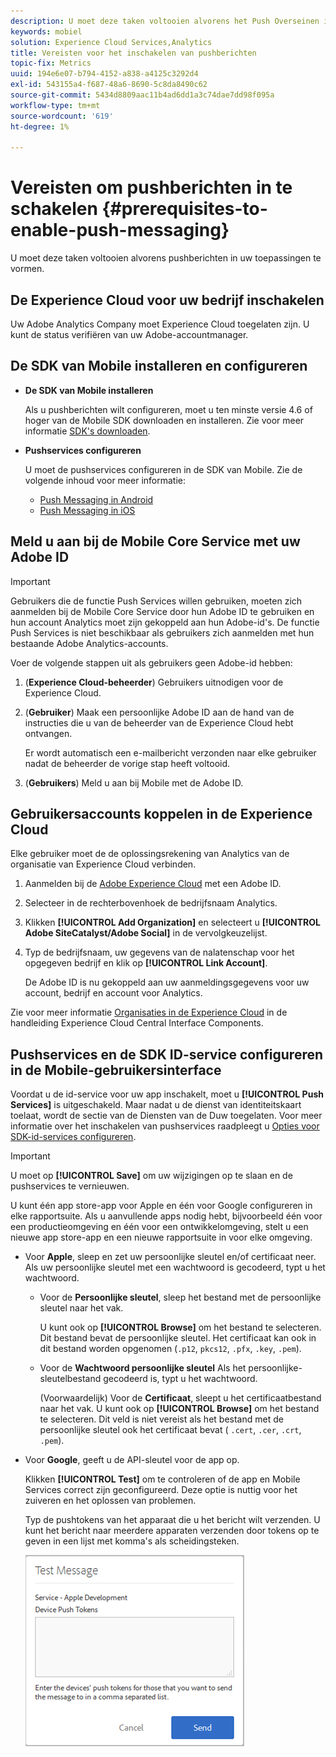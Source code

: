 ```yaml
---
description: U moet deze taken voltooien alvorens het Push Overseinen in toepassingen te vormen.
keywords: mobiel
solution: Experience Cloud Services,Analytics
title: Vereisten voor het inschakelen van pushberichten
topic-fix: Metrics
uuid: 194e6e07-b794-4152-a838-a4125c3292d4
exl-id: 543155a4-f687-48a6-8690-5c8da8490c62
source-git-commit: 5434d8809aac11b4ad6dd1a3c74dae7dd98f095a
workflow-type: tm+mt
source-wordcount: '619'
ht-degree: 1%

---
```


# Vereisten om pushberichten in te schakelen {#prerequisites-to-enable-push-messaging}

U moet deze taken voltooien alvorens pushberichten in uw toepassingen te vormen.

## De Experience Cloud voor uw bedrijf inschakelen

Uw Adobe Analytics Company moet Experience Cloud toegelaten zijn. U kunt de status verifiëren van uw Adobe-accountmanager.

## De SDK van Mobile installeren en configureren

* **De SDK van Mobile installeren**

   Als u pushberichten wilt configureren, moet u ten minste versie 4.6 of hoger van de Mobile SDK downloaden en installeren. Zie voor meer informatie [SDK&#39;s downloaden](/help/using/c-manage-app-settings/c-mob-confg-app/t-config-analytics/download-sdk.md).

* **Pushservices configureren**

   U moet de pushservices configureren in de SDK van Mobile.
Zie de volgende inhoud voor meer informatie:

   * [Push Messaging in Android](/help/android/messaging-main/push-messaging/push-messaging.md)
   * [Push Messaging in iOS](/help/ios/messaging-main/push-messaging/push-messaging.md)

## Meld u aan bij de Mobile Core Service met uw Adobe ID

>[!IMPORTANT]
>
>Gebruikers die de functie Push Services willen gebruiken, moeten zich aanmelden bij de Mobile Core Service door hun Adobe ID te gebruiken en hun account Analytics moet zijn gekoppeld aan hun Adobe-id&#39;s. De functie Push Services is niet beschikbaar als gebruikers zich aanmelden met hun bestaande Adobe Analytics-accounts.

Voer de volgende stappen uit als gebruikers geen Adobe-id hebben:

1. (**Experience Cloud-beheerder**) Gebruikers uitnodigen voor de Experience Cloud.

1. (**Gebruiker**) Maak een persoonlijke Adobe ID aan de hand van de instructies die u van de beheerder van de Experience Cloud hebt ontvangen.

   Er wordt automatisch een e-mailbericht verzonden naar elke gebruiker nadat de beheerder de vorige stap heeft voltooid.

1. (**Gebruikers**) Meld u aan bij Mobile met de Adobe ID.

## Gebruikersaccounts koppelen in de Experience Cloud

Elke gebruiker moet de de oplossingsrekening van Analytics van de organisatie van Experience Cloud verbinden.

1. Aanmelden bij de [Adobe Experience Cloud](https://experience.adobe.com) met een Adobe ID.

1. Selecteer in de rechterbovenhoek de bedrijfsnaam Analytics.

1. Klikken **[!UICONTROL Add Organization]** en selecteert u **[!UICONTROL Adobe SiteCatalyst/Adobe Social]** in de vervolgkeuzelijst.

1. Typ de bedrijfsnaam, uw gegevens van de nalatenschap voor het opgegeven bedrijf en klik op **[!UICONTROL Link Account]**.

   De Adobe ID is nu gekoppeld aan uw aanmeldingsgegevens voor uw account, bedrijf en account voor Analytics.

Zie voor meer informatie [Organisaties in de Experience Cloud](https://experienceleague.adobe.com/docs/core-services/interface/administration/organizations.html?lang=nl) in de handleiding Experience Cloud Central Interface Components.

## Pushservices en de SDK ID-service configureren in de Mobile-gebruikersinterface

Voordat u de id-service voor uw app inschakelt, moet u **[!UICONTROL Push Services]** is uitgeschakeld. Maar nadat u de dienst van identiteitskaart toelaat, wordt de sectie van de Diensten van de Duw toegelaten. Voor meer informatie over het inschakelen van pushservices raadpleegt u [Opties voor SDK-id-services configureren](/help/using/c-manage-app-settings/c-mob-confg-app/t-config-visitor.md).

>[!IMPORTANT]
>
>U moet op **[!UICONTROL Save]** om uw wijzigingen op te slaan en de pushservices te vernieuwen.
>
>U kunt één app store-app voor Apple en één voor Google configureren in elke rapportsuite. Als u aanvullende apps nodig hebt, bijvoorbeeld één voor een productieomgeving en één voor een ontwikkelomgeving, stelt u een nieuwe app store-app en een nieuwe rapportsuite in voor elke omgeving.

* Voor **Apple**, sleep en zet uw persoonlijke sleutel en/of certificaat neer. Als uw persoonlijke sleutel met een wachtwoord is gecodeerd, typt u het wachtwoord.

   * Voor de **Persoonlijke sleutel**, sleep het bestand met de persoonlijke sleutel naar het vak.

      U kunt ook op **[!UICONTROL Browse]** om het bestand te selecteren. Dit bestand bevat de persoonlijke sleutel. Het certificaat kan ook in dit bestand worden opgenomen (`.p12`, `pkcs12`, `.pfx`, `.key`, `.pem`).

   * Voor de **Wachtwoord persoonlijke sleutel** Als het persoonlijke-sleutelbestand gecodeerd is, typt u het wachtwoord.

      (Voorwaardelijk) Voor de **Certificaat**, sleept u het certificaatbestand naar het vak. U kunt ook op **[!UICONTROL Browse]** om het bestand te selecteren. Dit veld is niet vereist als het bestand met de persoonlijke sleutel ook het certificaat bevat ( `.cert`, `.cer`, `.crt`, `.pem`).

* Voor **Google**, geeft u de API-sleutel voor de app op.

   Klikken **[!UICONTROL Test]** om te controleren of de app en Mobile Services correct zijn geconfigureerd. Deze optie is nuttig voor het zuiveren en het oplossen van problemen.

   Typ de pushtokens van het apparaat die u het bericht wilt verzenden. U kunt het bericht naar meerdere apparaten verzenden door tokens op te geven in een lijst met komma&#39;s als scheidingsteken.

   ![push-testbericht](assets/push_test_list.png)
